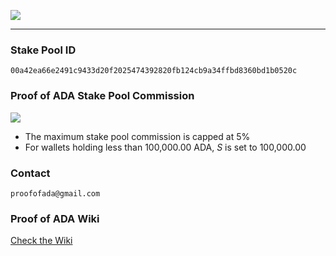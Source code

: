 ![](https://github.com/ProofofADA/Proof-of-ADA/blob/master/PoA-New.PNG)

------

### Stake Pool ID ###
```
00a42ea66e2491c9433d20f2025474392820fb124cb9a34ffbd8360bd1b0520c
```
### Proof of ADA Stake Pool Commission ###
![](https://github.com/ProofofADA/proof-of-ada/blob/master/reward_function%20(6).png)

* The maximum stake pool commission is capped at 5% 
* For wallets holding less than 100,000.00 ADA, *S* is set to 100,000.00
### Contact ### 
```
proofofada@gmail.com
```
### Proof of ADA Wiki ### 

[Check the Wiki](https://github.com/ProofofADA/Proof-of-ADA/wiki)

